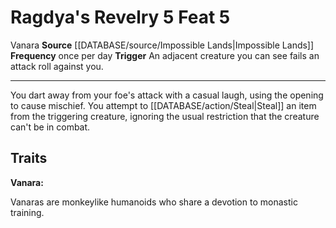 ﻿---
actions: '[reaction]'
feat: Ragdya's Revelry
frequency: once per day
id: '4008'
level: '5'
name: Ragdya's Revelry
rarity: Common
source: '[[DATABASE/source/Impossible Lands|Impossible Lands]]'
trait:
- '[[DATABASE/trait/Vanara|Vanara]]'
trigger: An adjacent creature you can see fails an attack roll against you.
type: Feat

---
# Ragdya's Revelry <span class="action-icon">5</span> <span class="item-type">Feat 5</span>

<span class="item-trait">Vanara</span>
**Source** [[DATABASE/source/Impossible Lands|Impossible Lands]]
**Frequency** once per day
**Trigger** An adjacent creature you can see fails an attack roll against you.

---
You dart away from your foe's attack with a casual laugh, using the opening to cause mischief. You attempt to [[DATABASE/action/Steal|Steal]] an item from the triggering creature, ignoring the usual restriction that the creature can't be in combat.

## Traits

**Vanara:**

Vanaras are monkeylike humanoids who share a devotion to monastic training.